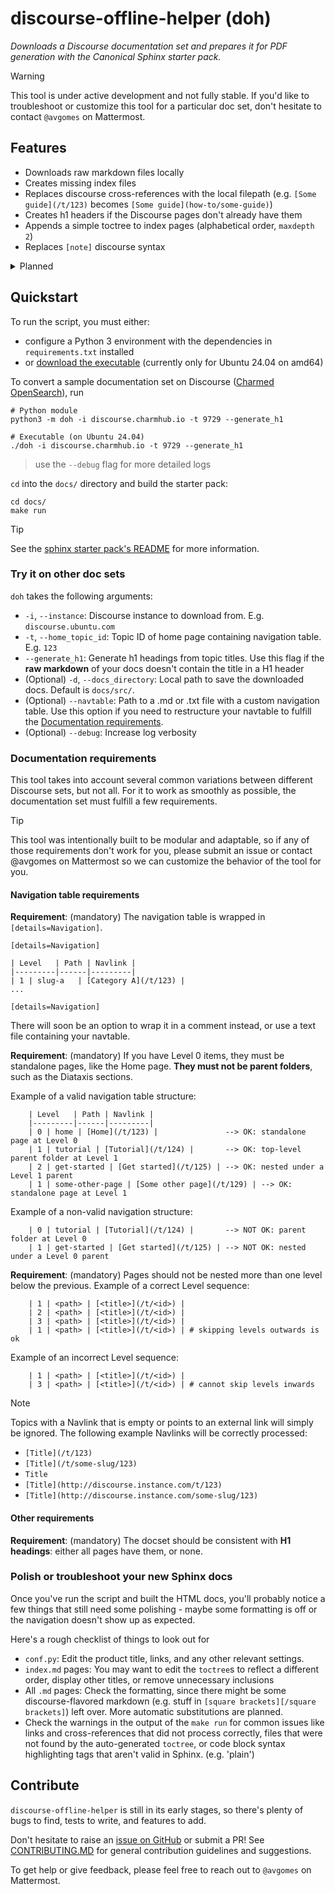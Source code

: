 # discourse-offline-helper (doh)

_Downloads a Discourse documentation set and prepares it for PDF generation with the Canonical Sphinx starter pack._

> [!WARNING]
> This tool is under active development and not fully stable.
> If you'd like to troubleshoot or customize this tool for a particular doc set, don't hesitate to contact `@avgomes` on Mattermost.

## Features
* Downloads raw markdown files locally
* Creates missing index files
* Replaces discourse cross-references with the local filepath (e.g. `[Some guide](/t/123)` becomes `[Some guide](how-to/some-guide)`)
* Creates h1 headers if the Discourse pages don't already have them
* Appends a simple toctree to index pages (alphabetical order, `maxdepth 2`)
* Replaces `[note]` discourse syntax

<details>

<summary>Planned</summary>

* Fix issue with cross-referencing other headings ([#17](https://github.com/s-makin/discourse-offline-helper/issues/17))
* Improve the UI
    * add option to use text file with navtable as the input ([#18](https://github.com/s-makin/discourse-offline-helper/issues/18))
    * make function sequences and dependencies more transparent
    * snap the `doh` module to remove python requirement (`sudo snap install doh & doh -docset <product>`) ([#20](https://github.com/s-makin/discourse-offline-helper/issues/20))
* Automatically replace `[tab]` discourse syntax ([#21](https://github.com/s-makin/discourse-offline-helper/issues/20))
* Automatically replace `<href>` anchors with regular markdown headings ([#22](https://github.com/s-makin/discourse-offline-helper/issues/22))
* Features for PDF generation
* ...

</details>

## Quickstart

To run the script, you must either: 
- configure a Python 3 environment with the dependencies in `requirements.txt` installed
- or [download the executable](https://github.com/s-makin/discourse-offline-helper/releases/tag/v0.0.1) (currently only for Ubuntu 24.04 on amd64)

To convert a sample documentation set on Discourse ([Charmed OpenSearch](https://charmhub.io/opensearch)), run
```
# Python module
python3 -m doh -i discourse.charmhub.io -t 9729 --generate_h1

# Executable (on Ubuntu 24.04)
./doh -i discourse.charmhub.io -t 9729 --generate_h1
```
> use the `--debug` flag for more detailed logs

`cd` into the `docs/` directory and build the starter pack:
```
cd docs/
make run
```
> [!TIP]
> See the [sphinx starter pack's README](https://github.com/canonical/sphinx-docs-starter-pack/blob/main/README.rst) for more information.

### Try it on other doc sets

`doh` takes the following arguments:
* `-i`, `--instance`: Discourse instance to download from. E.g. `discourse.ubuntu.com`
* `-t`, `--home_topic_id`: Topic ID of home page containing navigation table. E.g. `123`
* `--generate_h1`: Generate h1 headings from topic titles. Use this flag if the **raw markdown** of your docs doesn't contain the title in a H1 header
* (Optional) `-d`, `--docs_directory`: Local path to save the downloaded docs. Default is `docs/src/`.
* (Optional) `--navtable`: Path to a .md or .txt file with a custom navigation table. Use this option if you need to restructure your navtable to fulfill the [Documentation requirements](#documentation-requirements).
* (Optional) `--debug`: Increase log verbosity

### Documentation requirements

This tool takes into account several common variations between different Discourse sets, but not all. For it to work as smoothly as possible, the documentation set must fulfill a few requirements.

> [!TIP]
> This tool was intentionally built to be modular and adaptable, so if any of those requirements don't work for you, please submit an issue or contact @avgomes on Mattermost so we can customize the behavior of the tool for you.

#### Navigation table requirements

**Requirement**: (mandatory) The navigation table is wrapped in `[details=Navigation]`. 
```
[details=Navigation]

| Level   | Path | Navlink |
|---------|------|---------|
| 1 | slug-a   | [Category A](/t/123) |
...

[details=Navigation]
```

There will soon be an option to wrap it in a comment instead, or use a text file containing your navtable.

**Requirement**: (mandatory) If you have Level 0 items, they must be standalone pages, like the Home page. **They must not be parent folders**, such as the Diataxis sections.

Example of a valid navigation table structure:
```
    | Level   | Path | Navlink |
    |---------|------|---------|
    | 0 | home | [Home](/t/123) |               --> OK: standalone page at Level 0    
    | 1 | tutorial | [Tutorial](/t/124) |       --> OK: top-level parent folder at Level 1   
    | 2 | get-started | [Get started](/t/125) | --> OK: nested under a Level 1 parent   
    | 1 | some-other-page | [Some other page](/t/129) | --> OK: standalone page at Level 1
```
Example of a non-valid navigation structure:
```
    | 0 | tutorial | [Tutorial](/t/124) |       --> NOT OK: parent folder at Level 0  
    | 1 | get-started | [Get started](/t/125) | --> NOT OK: nested under a Level 0 parent   
```

**Requirement**: (mandatory) Pages should not be nested more than one level below the previous.
Example of a correct Level sequence:
```
    | 1 | <path> | [<title>](/t/<id>) |
    | 2 | <path> | [<title>](/t/<id>) |
    | 3 | <path> | [<title>](/t/<id>) |
    | 1 | <path> | [<title>](/t/<id>) | # skipping levels outwards is ok
```
Example of an incorrect Level sequence:
```
    | 1 | <path> | [<title>](/t/<id>) |
    | 3 | <path> | [<title>](/t/<id>) | # cannot skip levels inwards
```

> [!NOTE]
> Topics with a Navlink that is empty or points to an external link will simply be ignored. The following example Navlinks will be correctly processed:
> * `[Title](/t/123)` 
> * `[Title](/t/some-slug/123)`
> * `Title`
> * `[Title](http://discourse.instance.com/t/123)`
> * `[Title](http://discourse.instance.com/some-slug/123)`

#### Other requirements
**Requirement**: (mandatory) The docset should be consistent with **H1 headings**: either all pages have them, or none.

### Polish or troubleshoot your new Sphinx docs

Once you've run the script and built the HTML docs, you'll probably notice a few things that still need some polishing - maybe some formatting is off or the navigation doesn't show up as expected.

Here's a rough checklist of things to look out for
* `conf.py`: Edit the product title, links, and any other relevant settings.
* `index.md` pages: You may want to edit the `toctree`s to reflect a different order, display other titles, or remove unnecessary inclusions
* All `.md` pages: Check the formatting, since there might be some discourse-flavored markdown (e.g. stuff in `[square brackets][/square brackets]`) left over. More automatic substitutions are planned.
* Check the warnings in the output of the `make run` for common issues like links and cross-references that did not process correctly, files that were not found by the auto-generated `toctree`, or code block syntax highlighting tags that aren't valid in Sphinx. (e.g. 'plain')

## Contribute

`discourse-offline-helper` is still in its early stages, so there's plenty of bugs to find, tests to write, and features to add.

Don't hesitate to raise an [issue on GitHub](https://github.com/s-makin/discourse-offline-helper/issues) or submit a PR! See [CONTRIBUTING.MD](CONTRIBUTING.md) for general contribution guidelines and suggestions. 

To get help or give feedback, please feel free to reach out to `@avgomes` on Mattermost. 
